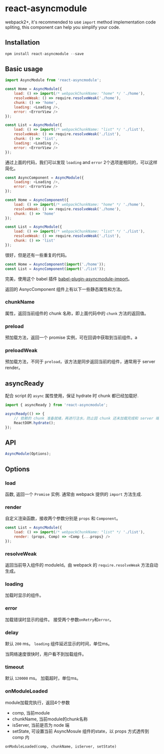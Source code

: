 # react-asyncmodule

webpack2+, it's recommended to use `import` method implementation code spliting, this component can help you simplify your code.

## Installation

```javascript
npm install react-asyncmodule --save
```

## Basic usage

```javascript
import AsyncModule from 'react-asyncmodule';

const Home = AsyncModule({
    load: () => import(/* webpackChunkName: "home" */ './home'),
    resolveWeak: () => require.resolveWeak('./home'),
    chunk: () => 'home',
    loading: <Loading />,
    error: <ErrorView />
});

const List = AsyncModule({
    load: () => import(/* webpackChunkName: "list" */ './list'),
    resolveWeak: () => require.resolveWeak('./list'),
    chunk: () => 'list',
    loading: <Loading />,
    error: <ErrorView />
});
```

通过上面的代码，我们可以发现 `loading` and `error` 2个选项是相同的，可以这样简化。

```javascript
const AsyncComponent = AsyncModule({
    loading: <Loading />,
    error: <ErrorView />
});

const Home = AsyncComponent({
    load: () => import(/* webpackChunkName: "home" */ './home'),
    resolveWeak: () => require.resolveWeak('./home'),
    chunk: () => 'home'
});

const List = AsyncModule({
    load: () => import(/* webpackChunkName: "list" */ './list'),
    resolveWeak: () => require.resolveWeak('./list'),
    chunk: () => 'list'
});
```
很好，但是还有一些重复的代码。

```javascript
const Home = AsyncComponent(import('./home'));
const List = AsyncComponent(import('./list'));
```

完美，使用这个 babel 插件 [babel-plugin-asyncmodule-import](https://github.com/caoren/react-asyncmodule/tree/master/packages/asyncmodule-import)。

返回的 AsnycComponent 组件上有以下一些静态属性和方法。

### chunkName

属性，返回当前组件的 chunk 名称，即上面代码中的 `chunk` 方法的返回值。

### preload

预加载方法，返回一个 promise 实例，可在回调中获取到当前组件。a

### preloadWeak

预加载方法，不同于 `preload`，该方法是同步返回当前的组件，通常用于 server render。


## asyncReady

配合 script 的 `async` 属性使用，保证 hydrate 时 chunk 都已经加载好.

```javascript
import { asyncReady } from 'react-asyncmodule';

asyncReady(() => {
    // 依赖的 chunk 准备就绪，再进行注水，防止因 chunk 还未加载完成和 server 端渲染不一致
    ReactDOM.hydrate();
});
```

## API

```javascript
AsyncModule(Options);
```

## Options

### load

函数, 返回一个 `Promise` 实例. 通常由 webpack 提供的 `import` 方法生成.

### render

自定义渲染函数，接收两个参数分别是 `props` 和 `Component`。

```javascript
const List = AsyncModule({
    load: () => import(/* webpackChunkName: "list" */ './list'),
    render: (props, Comp) => <Comp {...props} />
});
```

### resolveWeak

返回当前导入组件的 moduleId。由 webpack 的 `require.resolveWeak` 方法自动生成。

### loading

加载时显示的组件。


### error

加载错误时显示的组件。 接受两个参数`onRetry`和`error`。


### delay

默认 `200` ms。 `loading` 组件延迟显示的时间，单位ms。

当网络速度很快时，用户看不到加载组件。

### timeout

默认 `120000` ms。 加载超时，单位ms。

### onModuleLoaded

module加载完执行，返回4个参数

* comp, 当前module
* chunkName, 当前module的chunk名称
* isServer, 当前是否为 node 端
* setState, 可设置当前 AsyncMosule 组件的state，以 props 方式透传到 comp 内

`onModuleLoaded(comp, chunkName, isServer, setState)`
